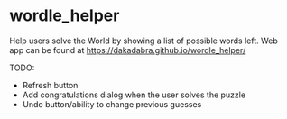 # wordle_helper

Help users solve the World by showing a list of possible words left.
Web app can be found at https://dakadabra.github.io/wordle_helper/

TODO:
- Refresh button
- Add congratulations dialog when the user solves the puzzle
- Undo button/ability to change previous guesses